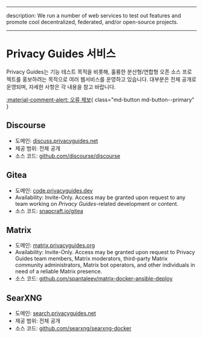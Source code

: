 - - -
description: We run a number of web services to test out features and promote cool decentralized, federated, and/or open-source projects.
- - -

# Privacy Guides 서비스

Privacy Guides는 기능 테스트 목적을 비롯해, 훌륭한 분산형/연합형 오픈 소스 프로젝트를 홍보하려는 목적으로 여러 웹서비스를 운영하고 있습니다. 대부분은 전체 공개로 운영되며, 자세한 사항은 각 내용을 참고 바랍니다.

[:material-comment-alert: 오류 제보](https://discuss.privacyguides.net/c/services/2){ class="md-button md-button--primary" }

## Discourse

- 도메인: [discuss.privacyguides.net](https://discuss.privacyguides.net)
- 제공 범위: 전체 공개
- 소스 코드: [github.com/discourse/discourse](https://github.com/discourse/discourse)

## Gitea

- 도메인: [code.privacyguides.dev](https://code.privacyguides.dev)
- Availability: Invite-Only. Access may be granted upon request to any team working on *Privacy Guides*-related development or content.
- 소스 코드: [snapcraft.io/gitea](https://snapcraft.io/gitea)

## Matrix

- 도메인: [matrix.privacyguides.org](https://matrix.privacyguides.org)
- Availability: Invite-Only. Access may be granted upon request to Privacy Guides team members, Matrix moderators, third-party Matrix community administrators, Matrix bot operators, and other individuals in need of a reliable Matrix presence.
- 소스 코드: [github.com/spantaleev/matrix-docker-ansible-deploy](https://github.com/spantaleev/matrix-docker-ansible-deploy)

## SearXNG

- 도메인: [search.privacyguides.net](https://search.privacyguides.net)
- 제공 범위: 전체 공개
- 소스 코드: [github.com/searxng/searxng-docker](https://github.com/searxng/searxng-docker)
